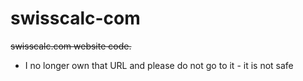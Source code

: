 # swisscalc-com
~~swisscalc.com website code.~~
- I no longer own that URL and please do not go to it - it is not safe
